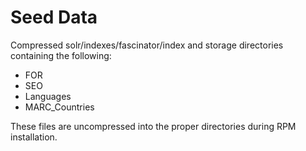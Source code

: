 Seed Data
=================
Compressed solr/indexes/fascinator/index and storage directories containing the following:

* FOR
* SEO
* Languages
* MARC_Countries

These files are uncompressed into the proper directories during RPM installation.
